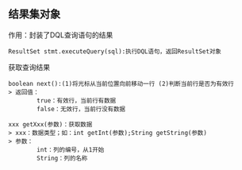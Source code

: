 ## 结果集对象

作用：封装了DQL查询语句的结果

```
ResultSet stmt.executeQuery(sql):执行DQL语句，返回ResultSet对象
```

获取查询结果

```
boolean next():(1)将光标从当前位置向前移动一行 (2)判断当前行是否为有效行
> 返回值：
		true：有效行，当前行有数据
		false：无效行，当前行没有数据
```

```
xxx getXxx(参数)：获取数据
> xxx：数据类型；如：int getInt(参数);String getString(参数)
> 参数：
		int：列的编号，从1开始
		String：列的名称
```

